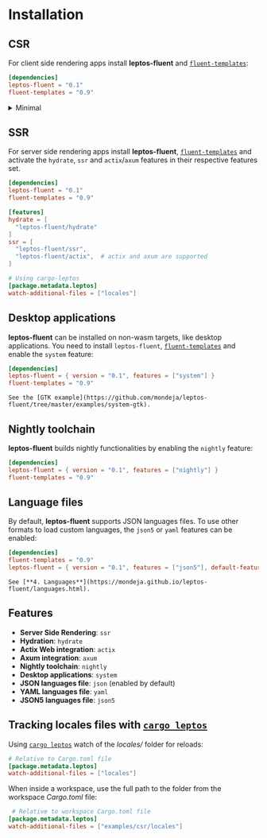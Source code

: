 # Installation

<!-- toc -->

## CSR

For client side rendering apps install **leptos-fluent** and [`fluent-templates`]:

```toml
[dependencies]
leptos-fluent = "0.1"
fluent-templates = "0.9"
```

<!-- markdownlint-disable MD033 -->

<details>
<summary>Minimal</summary>

Using `default-features = false` the `json` default feature of
**leptos-fluent** will not be enabled, so the `languages` parameter
of [`leptos_fluent!`] macro will not be available.

```toml
[dependencies]
leptos-fluent = { version = "0.1", default-features = false }
fluent-templates = "0.9"
```

</details>

<!-- markdownlint-enable MD033 -->

## SSR

For server side rendering apps install **leptos-fluent**, [`fluent-templates`]
and activate the `hydrate`, `ssr` and `actix`/`axum` features in their
respective features set.

```toml
[dependencies]
leptos-fluent = "0.1"
fluent-templates = "0.9"

[features]
hydrate = [
  "leptos-fluent/hydrate"
]
ssr = [
  "leptos-fluent/ssr",
  "leptos-fluent/actix",  # actix and axum are supported
]

# Using cargo-leptos
[package.metadata.leptos]
watch-additional-files = ["locales"]
```

## Desktop applications

**leptos-fluent** can be installed on non-wasm targets, like desktop
applications. You need to install `leptos-fluent`, [`fluent-templates`]
and enable the `system` feature:

```toml
[dependencies]
leptos-fluent = { version = "0.1", features = ["system"] }
fluent-templates = "0.9"
```

```admonish example
See the [GTK example](https://github.com/mondeja/leptos-fluent/tree/master/examples/system-gtk).
```

## Nightly toolchain

**leptos-fluent** builds nightly functionalities by enabling the `nightly`
feature:

```toml
[dependencies]
leptos-fluent = { version = "0.1", features = ["nightly"] }
fluent-templates = "0.9"
```

## Language files

By default, **leptos-fluent** supports JSON languages files. To use other
formats to load custom languages, the `json5` or `yaml` features can be
enabled:

<!-- markdownlint-disable MD013 -->

```toml
[dependencies]
fluent-templates = "0.9"
leptos-fluent = { version = "0.1", features = ["json5"], default-features = false }
```

<!-- markdownlint-enable MD013 -->

```admonish tip
See [**4. Languages**](https://mondeja.github.io/leptos-fluent/languages.html).
```

## Features

- **Server Side Rendering**: `ssr`
- **Hydration**: `hydrate`
- **Actix Web integration**: `actix`
- **Axum integration**: `axum`
- **Nightly toolchain**: `nightly`
- **Desktop applications**: `system`
- **JSON languages file**: `json` (enabled by default)
- **YAML languages file**: `yaml`
- **JSON5 languages file**: `json5`

## Tracking locales files with [`cargo leptos`]

Using [`cargo leptos`] watch of the _locales/_ folder for reloads:

```toml
# Relative to Cargo.toml file
[package.metadata.leptos]
watch-additional-files = ["locales"]
```

When inside a workspace, use the full path to the folder from the
workspace _Cargo.toml_ file:

```toml
 # Relative to workspace Cargo.toml file
[package.metadata.leptos]
watch-additional-files = ["examples/csr/locales"]
```

[`fluent-templates`]: https://github.com/XAMPPRocky/fluent-templates
[`leptos_fluent!`]: https://mondeja.github.io/leptos-fluent/leptos_fluent.html
[`cargo leptos`]: https://github.com/leptos-rs/cargo-leptos

